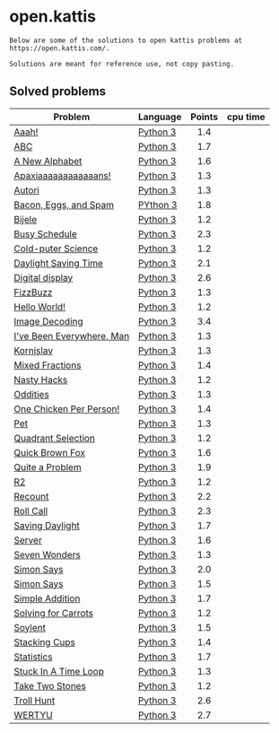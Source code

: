# open.kattis

    Below are some of the solutions to open kattis problems at https://open.kattis.com/.

    Solutions are meant for reference use, not copy pasting.

## Solved problems

|Problem   |Language   |Points   |cpu time|
|---|---|:--:|:--:|
|[Aaah!](https://open.kattis.com/problems/aaah)  |[Python 3](https://github.com/6ftunder/open.kattis/tree/master/py/Aaah!)| 1.4  ||
|[ABC](https://open.kattis.com/problems/abc)  |[Python 3](https://github.com/6ftunder/open.kattis/tree/master/py/ABC)| 1.7  ||
|[A New Alphabet](https://open.kattis.com/problems/anewalphabet)  |[Python 3](https://github.com/6ftunder/open.kattis/tree/master/py/A%20New%20Alphabet)| 1.6  ||
|[Apaxiaaaaaaaaaaaans!](https://open.kattis.com/problems/apaxiaaans)|[Python 3](https://github.com/6ftunder/open.kattis/tree/master/py/Apaxiaaaaaaaaaaaans!)| 1.3||
|[Autori](https://open.kattis.com/problems/autori)|[Python 3](https://github.com/6ftunder/open.kattis/tree/master/py/Autori)|1.3||
|[Bacon, Eggs, and Spam](https://open.kattis.com/problems/baconeggsandspam)|[PYthon 3](https://github.com/6ftunder/open.kattis/tree/master/py/Bacon%2C%20Eggs%2C%20and%20Spam)|1.8||
|[Bijele](https://open.kattis.com/problems/bijele)|[Python 3](https://github.com/6ftunder/open.kattis/tree/master/py/Bijele)|1.2||
|[Busy Schedule](https://open.kattis.com/problems/busyschedule)|[Python 3](https://github.com/6ftunder/open.kattis/tree/master/py/Busy%20Schedule)|2.3||
|[Cold-puter Science](https://open.kattis.com/problems/cold)|[Python 3](https://github.com/6ftunder/open.kattis/tree/master/py/Cold-puter%20Science)|1.2||
|[Daylight Saving Time](https://open.kattis.com/problems/dst)|[Python 3](https://github.com/6ftunder/open.kattis/tree/master/py/Daylight%20Saving%20Time)|2.1||
|[Digital display](https://open.kattis.com/problems/display)|[Python 3](https://github.com/6ftunder/open.kattis/tree/master/py/Digital%20display)|2.6||
|[FizzBuzz](https://open.kattis.com/problems/fizzbuzz)|[Python 3](https://github.com/6ftunder/open.kattis/tree/master/py/FizzBuzz)|1.3||
|[Hello World!](https://open.kattis.com/problems/hello)|[Python 3](https://github.com/6ftunder/open.kattis/tree/master/py/Hello%20World!)|1.2||
|[Image Decoding](https://open.kattis.com/problems/imagedecoding)|[Python 3](https://github.com/6ftunder/open.kattis/tree/master/py/Image%20Decoding)|3.4||
|[I've Been Everywhere, Man](https://open.kattis.com/problems/everywhere)|[Python 3](https://github.com/6ftunder/open.kattis/tree/master/py/I've%20Been%20Everywhere%2C%20Man)|1.3||
|[Kornislav](https://open.kattis.com/problems/kornislav)|[Python 3](https://github.com/6ftunder/open.kattis/tree/master/py/Kornislav)|1.3||
|[Mixed Fractions](https://open.kattis.com/problems/mixedfractions)|[Python 3](https://github.com/6ftunder/open.kattis/tree/master/py/Mixed%20Fractions)|1.4||
|[Nasty Hacks](https://open.kattis.com/problems/nastyhacks)|[Python 3](https://github.com/6ftunder/open.kattis/tree/master/py/Nasty%20Hacks)|1.2||
|[Oddities](https://open.kattis.com/problems/oddities)|[Python 3](https://github.com/6ftunder/open.kattis/tree/master/py/Oddities)|1.3||
|[One Chicken Per Person!](https://open.kattis.com/problems/onechicken)|[Python 3](https://github.com/6ftunder/open.kattis/tree/master/py/One%20Chicken%20Per%20Person!)|1.4||
|[Pet](https://open.kattis.com/problems/pet)|[Python 3](https://github.com/6ftunder/open.kattis/tree/master/py/Pet)|1.3||
|[Quadrant Selection](https://open.kattis.com/problems/quadrant)|[Python 3](https://github.com/6ftunder/open.kattis/tree/master/py/Quadrant%20Selection)|1.2||
|[Quick Brown Fox](https://open.kattis.com/problems/quickbrownfox)|[Python 3](https://github.com/6ftunder/open.kattis/tree/master/py/Quick%20Brown%20Fox)|1.6||
|[Quite a Problem](https://open.kattis.com/problems/quiteaproblem)|[Python 3](https://github.com/6ftunder/open.kattis/tree/master/py/Quite%20a%20Problem)|1.9||
|[R2](https://open.kattis.com/problems/r2)|[Python 3](https://github.com/6ftunder/open.kattis/tree/master/py/R2)|1.2||
|[Recount](https://open.kattis.com/problems/recount)|[Python 3](https://github.com/6ftunder/open.kattis/tree/master/py/Recount)|2.2||
|[Roll Call](https://open.kattis.com/problems/rollcall)|[Python 3](https://github.com/6ftunder/open.kattis/tree/master/py/Roll%20Call)|2.3||
|[Saving Daylight](https://open.kattis.com/problems/savingdaylight)|[Python 3](https://github.com/6ftunder/open.kattis/tree/master/py/Saving%20Daylight)|1.7||
|[Server](https://open.kattis.com/problems/server)|[Python 3](https://github.com/6ftunder/open.kattis/tree/master/py/Server)|1.6||
|[Seven Wonders](https://open.kattis.com/problems/sevenwonders)|[Python 3](https://github.com/6ftunder/open.kattis/tree/master/py/Seven%20Wonders)|1.3||
|[Simon Says](https://open.kattis.com/problems/simon)|[Python 3](https://github.com/6ftunder/open.kattis/tree/master/py/Simon%20Says%20(id%20simon))|2.0||
|[Simon Says](https://open.kattis.com/problems/simonsays)|[Python 3](https://github.com/6ftunder/open.kattis/tree/master/py/Simon%20Says%20(id%20simonsays))|1.5||
|[Simple Addition](https://open.kattis.com/problems/simpleaddition)|[Python 3](https://github.com/6ftunder/open.kattis/tree/master/py/Simple%20Addition)|1.7||
|[Solving for Carrots](https://open.kattis.com/problems/carrots)|[Python 3](https://github.com/6ftunder/open.kattis/tree/master/py/Solving%20for%20Carrots)|1.2||
|[Soylent](https://open.kattis.com/problems/soylent)|[Python 3](https://github.com/6ftunder/open.kattis/tree/master/py/Soylent)|1.5||
|[Stacking Cups](https://open.kattis.com/problems/cups)|[Python 3](https://github.com/6ftunder/open.kattis/tree/master/py/Stacking%20Cups)|1.4||
|[Statistics](https://open.kattis.com/problems/statistics)|[Python 3](https://github.com/6ftunder/open.kattis/tree/master/py/Statistics)|1.7||
|[Stuck In A Time Loop](https://open.kattis.com/problems/timeloop)|[Python 3](https://github.com/6ftunder/open.kattis/tree/master/py/Stuck%20In%20A%20Time%20Loop)|1.3||
|[Take Two Stones](https://open.kattis.com/problems/twostones)|[Python 3](https://github.com/6ftunder/open.kattis/tree/master/py/Take%20Two%20Stones)|1.2||
|[Troll Hunt](https://open.kattis.com/problems/trollhunt)|[Python 3](https://github.com/6ftunder/open.kattis/tree/master/py/Troll%20Hunt)|2.6||
|[WERTYU](https://open.kattis.com/problems/wertyu)|[Python 3](https://github.com/6ftunder/open.kattis/tree/master/py/WERTYU)|2.7||
